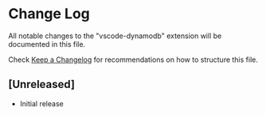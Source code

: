 # Change Log
All notable changes to the "vscode-dynamodb" extension will be documented in this file.

Check [Keep a Changelog](http://keepachangelog.com/) for recommendations on how to structure this file.

## [Unreleased]
- Initial release